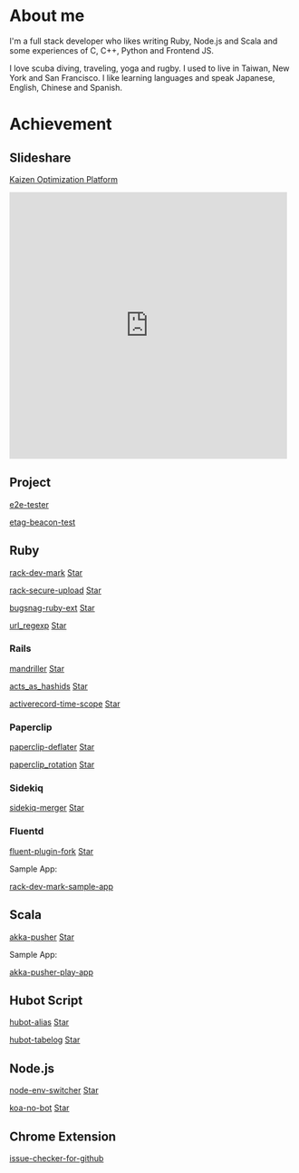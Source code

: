 # About me

I'm a full stack developer who likes writing Ruby, Node.js and Scala and some experiences of C, C++, Python and Frontend JS.

I love scuba diving, traveling, yoga and rugby. I used to live in Taiwan, New York and San Francisco. I like learning languages and speak Japanese, English, Chinese and Spanish.


# Achievement

## Slideshare

[Kaizen Optimization Platform](https://www.slideshare.net/DaisukeTaniwaki/kaizen-platform-optimization-system-architecture)

<iframe src="https://www.slideshare.net/DaisukeTaniwaki/slideshelf" width="490px" height="470px" frameborder="0" marginwidth="0" marginheight="0" scrolling="no" style="border:none;" allowfullscreen webkitallowfullscreen mozallowfullscreen></iframe>

## Project

[e2e-tester](https://github.com/dtaniwaki/e2e-tester)

[etag-beacon-test](https://github.com/dtaniwaki/etag-beacon-test)

## Ruby

[rack-dev-mark](https://github.com/dtaniwaki/rack-dev-mark) 
<a class="github-button" href="https://github.com/dtaniwaki/rack-dev-mark" data-count-href="/dtaniwaki/rack-dev-mark/stargazers" data-count-api="/repos/dtaniwaki/rack-dev-mark#stargazers_count" data-count-aria-label="# stargazers on GitHub" aria-label="Star dtaniwaki/rack-dev-mark on GitHub">Star</a>

[rack-secure-upload](https://github.com/dtaniwaki/rack-secure-upload) 
<a class="github-button" href="https://github.com/dtaniwaki/rack-secure-upload" data-count-href="/dtaniwaki/rack-secure-upload/stargazers" data-count-api="/repos/dtaniwaki/rack-secure-upload#stargazers_count" data-count-aria-label="# stargazers on GitHub" aria-label="Star dtaniwaki/rack-secure-upload on GitHub">Star</a>

[bugsnag-ruby-ext](https://github.com/dtaniwaki/bugsnag-ruby-ext) 
<a class="github-button" href="https://github.com/dtaniwaki/bugsnag-ruby-ext" data-count-href="/dtaniwaki/bugsnag-ruby-ext/stargazers" data-count-api="/repos/dtaniwaki/bugsnag-ruby-ext#stargazers_count" data-count-aria-label="# stargazers on GitHub" aria-label="Star dtaniwaki/bugsnag-ruby-ext on GitHub">Star</a>

[url_regexp](https://github.com/dtaniwaki/url_regexp)
<a class="github-button" href="https://github.com/dtaniwaki/url_regexp" data-count-href="/dtaniwaki/url_regexp/stargazers" data-count-api="/repos/dtaniwaki/url_regexp#stargazers_count" data-count-aria-label="# stargazers on GitHub" aria-label="Star dtaniwaki/url_regexp on GitHub">Star</a>

### Rails

[mandriller](https://github.com/dtaniwaki/mandriller) 
<a class="github-button" href="https://github.com/dtaniwaki/mandriller" data-count-href="/dtaniwaki/mandriller/stargazers" data-count-api="/repos/dtaniwaki/mandriller#stargazers_count" data-count-aria-label="# stargazers on GitHub" aria-label="Star dtaniwaki/mandriller on GitHub">Star</a>

[acts_as_hashids](https://github.com/dtaniwaki/acts_as_hashids) 
<a class="github-button" href="https://github.com/dtaniwaki/acts_as_hashids" data-count-href="/dtaniwaki/acts_as_hashids/stargazers" data-count-api="/repos/dtaniwaki/acts_as_hashids#stargazers_count" data-count-aria-label="# stargazers on GitHub" aria-label="Star dtaniwaki/acts_as_hashids on GitHub">Star</a>

[activerecord-time-scope](https://github.com/dtaniwaki/activerecord-time-scope) 
<a class="github-button" href="https://github.com/dtaniwaki/activerecord-time-scope" data-count-href="/dtaniwaki/activerecord-time-scope/stargazers" data-count-api="/repos/dtaniwaki/activerecord-time-scope#stargazers_count" data-count-aria-label="# stargazers on GitHub" aria-label="Star dtaniwaki/activerecord-time-scope on GitHub">Star</a>

### Paperclip

[paperclip-deflater](https://github.com/dtaniwaki/paperclip-deflater) 
<a class="github-button" href="https://github.com/dtaniwaki/paperclip-deflater" data-count-href="/dtaniwaki/paperclip-deflater/stargazers" data-count-api="/repos/dtaniwaki/paperclip-deflater#stargazers_count" data-count-aria-label="# stargazers on GitHub" aria-label="Star dtaniwaki/paperclip-deflater on GitHub">Star</a>

[paperclip_rotation](https://github.com/dtaniwaki/paperclip_rotation) 
<a class="github-button" href="https://github.com/dtaniwaki/paperclip_rotation" data-count-href="/dtaniwaki/paperclip_rotation/stargazers" data-count-api="/repos/dtaniwaki/paperclip_rotation#stargazers_count" data-count-aria-label="# stargazers on GitHub" aria-label="Star dtaniwaki/paperclip_rotation on GitHub">Star</a>

### Sidekiq

[sidekiq-merger](https://github.com/dtaniwaki/sidekiq-merger) 
<a class="github-button" href="https://github.com/dtaniwaki/sidekiq-merger" data-count-href="/dtaniwaki/sidekiq-merger/stargazers" data-count-api="/repos/dtaniwaki/sidekiq-merger#stargazers_count" data-count-aria-label="# stargazers on GitHub" aria-label="Star dtaniwaki/sidekiq-merger on GitHub">Star</a>

### Fluentd

[fluent-plugin-fork](https://github.com/dtaniwaki/fluent-plugin-fork) 
<a class="github-button" href="https://github.com/dtaniwaki/fluent-plugin-fork" data-count-href="/dtaniwaki/fluent-plugin-fork/stargazers" data-count-api="/repos/dtaniwaki/fluent-plugin-fork#stargazers_count" data-count-aria-label="# stargazers on GitHub" aria-label="Star dtaniwaki/fluent-plugin-fork on GitHub">Star</a>

Sample App:

[rack-dev-mark-sample-app](https://github.com/dtaniwaki/rack-dev-mark-sample-app)

## Scala

[akka-pusher](https://github.com/dtaniwaki/akka-pusher) 
<a class="github-button" href="https://github.com/dtaniwaki/akka-pusher" data-count-href="/dtaniwaki/akka-pusher/stargazers" data-count-api="/repos/dtaniwaki/akka-pusher#stargazers_count" data-count-aria-label="# stargazers on GitHub" aria-label="Star dtaniwaki/akka-pusher on GitHub">Star</a>

Sample App:

[akka-pusher-play-app](https://github.com/dtaniwaki/akka-pusher-play-app)

## Hubot Script

[hubot-alias](https://github.com/dtaniwaki/hubot-alias) 
<a class="github-button" href="https://github.com/dtaniwaki/hubot-alias" data-count-href="/dtaniwaki/hubot-alias/stargazers" data-count-api="/repos/dtaniwaki/hubot-alias#stargazers_count" data-count-aria-label="# stargazers on GitHub" aria-label="Star dtaniwaki/hubot-alias on GitHub">Star</a>

[hubot-tabelog](https://github.com/dtaniwaki/hubot-tabelog) 
<a class="github-button" href="https://github.com/dtaniwaki/hubot-tabelog" data-count-href="/dtaniwaki/hubot-tabelog/stargazers" data-count-api="/repos/dtaniwaki/hubot-tabelog#stargazers_count" data-count-aria-label="# stargazers on GitHub" aria-label="Star dtaniwaki/hubot-tabelog on GitHub">Star</a>

## Node.js

[node-env-switcher](https://github.com/dtaniwaki/node-env-switcher) 
<a class="github-button" href="https://github.com/dtaniwaki/node-env-switcher" data-count-href="/dtaniwaki/node-env-switcher/stargazers" data-count-api="/repos/dtaniwaki/node-env-switcher#stargazers_count" data-count-aria-label="# stargazers on GitHub" aria-label="Star dtaniwaki/node-env-switcher on GitHub">Star</a>

[koa-no-bot](https://github.com/dtaniwaki/koa-no-bot) 
<a class="github-button" href="https://github.com/dtaniwaki/koa-no-bot" data-count-href="/dtaniwaki/koa-no-bot/stargazers" data-count-api="/repos/dtaniwaki/koa-no-bot#stargazers_count" data-count-aria-label="# stargazers on GitHub" aria-label="Star dtaniwaki/koa-no-bot on GitHub">Star</a>

## Chrome Extension

[issue-checker-for-github](https://github.com/dtaniwaki/issue-checker-for-github)

<!-- Place this tag in your head or just before your close body tag. -->
<script async defer src="https://buttons.github.io/buttons.js"></script>
